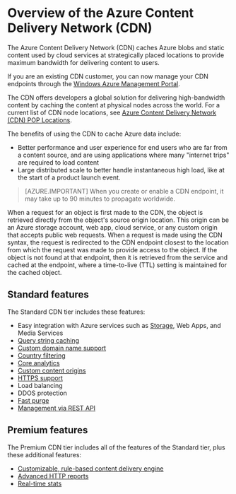 <properties 
	pageTitle="Azure CDN Overview" 
	description="Learn what the Azure Content Delivery Network (CDN) is and how to use it to deliver high-bandwidth content by caching blobs and static content." 
	services="cdn" 
	documentationCenter=".NET" 
	authors="camsoper" 
	manager="dwrede" 
	editor=""/>

<tags
	ms.service="cdn"
	ms.date="12/02/2015"
	wacn.date=""/>

# Overview of the Azure Content Delivery Network (CDN)

The Azure Content Delivery Network (CDN) caches Azure blobs and static content used by cloud services at strategically placed locations to provide maximum bandwidth for delivering content to users. 

If you are an existing CDN customer, you can now manage your CDN endpoints through the [Windows Azure Management Portal](https://manage.windowsazure.cn). 


The CDN offers developers a global solution for delivering high-bandwidth content by caching the content at physical nodes across the world. For a current list of CDN node locations, see [Azure Content Delivery Network (CDN) POP Locations](/documentation/articles/cdn-pop-locations).

The benefits of using the CDN to cache Azure data include:

- Better performance and user experience for end users who are far from a content source, and are using applications where many "internet trips" are required to load content
- Large distributed scale to better handle instantaneous high load, like at the start of a product launch event. 


>[AZURE.IMPORTANT] When you create or enable a CDN endpoint, it may take up to 90 minutes to propagate worldwide.
 
When a request for an object is first made to the CDN, the object is retrieved directly from the object's source origin location.  This origin can be an Azure storage account, web app, cloud service, or any custom origin that accepts public web requests.  When a request is made using the CDN syntax, the request is redirected to the CDN endpoint closest to the location from which the request was made to provide access to the object. If the object is not found at that endpoint, then it is retrieved from the service and cached at the endpoint, where a time-to-live (TTL) setting is maintained for the cached object.

## Standard features

The Standard CDN tier includes these features:

- Easy integration with Azure services such as [Storage](/documentation/articles/cdn-create-a-storage-account-with-cdn), Web Apps, and Media Services
- [Query string caching](/documentation/articles/cdn-query-string)
- [Custom domain name support](/documentation/articles/cdn-map-content-to-custom-domain)
- [Country filtering](/documentation/articles/cdn-restrict-access-by-country)
- [Core analytics](/documentation/articles/cdn-analyze-usage-patterns)
- [Custom content origins](/documentation/articles/cdn-map-content-to-custom-domain)
- [HTTPS support](/documentation/articles/cdn-how-to-use-cdn#accessing-cached-content-over-https)
- Load balancing
- DDOS protection
- [Fast purge](/documentation/articles/cdn-purge-endpoint)
- [Management via REST API](https://msdn.microsoft.com/zh-cn/library/mt634456.aspx)


## Premium features

The Premium CDN tier includes all of the features of the Standard tier, plus these additional features:

- [Customizable, rule-based content delivery engine](/documentation/articles/cdn-rules-engine)
- [Advanced HTTP reports](/documentation/articles/cdn-advanced-http-reports)
- [Real-time stats](/documentation/articles/cdn-read-time-stats)
